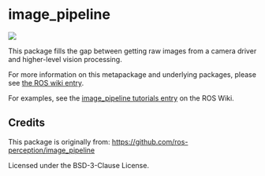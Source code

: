 image_pipeline
==============

[![](https://github.com/ros-perception/image_pipeline/workflows/Basic%20Build%20Workflow/badge.svg?branch=ros2)](https://github.com/ros-perception/image_pipeline/actions)

This package fills the gap between getting raw images from a camera driver and higher-level vision processing.

For more information on this metapackage and underlying packages, please see [the ROS wiki entry](http://wiki.ros.org/image_pipeline).

For examples, see the [image_pipeline tutorials entry](http://wiki.ros.org/image_pipeline/Tutorials) on the ROS Wiki.


## Credits

This package is originally from:
https://github.com/ros-perception/image_pipeline

Licensed under the BSD-3-Clause License.
